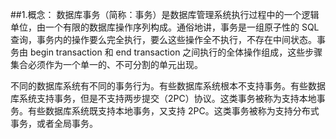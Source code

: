 ##1.概念：
数据库事务（简称：事务）是数据库管理系统执行过程中的一个逻辑单位，由一个有限的数据库操作序列构成。通俗地讲，事务是一组原子性的 SQL 查询，事务内的操作要么完全执行，要么这些操作全不执行，不存在中间状态。事务由 begin transaction 和 end transaction 之间执行的全体操作组成，这些步骤集合必须作为一个单一的、不可分割的单元出现。

不同的数据库系统有不同的事务行为。有些数据库系统根本不支持事务。有些数据库系统支持事务，但是不支持两步提交（2PC）协议。这类事务被称为支持本地事务。有些数据库系统既支持本地事务，又支持 2PC。这类事务被称为支持分布式事务，或者全局事务。
